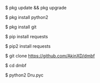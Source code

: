 $ pkg update && pkg upgrade

$ pkg install python2

$ pkg install git

$ pip install requests

$ pip2 install requests

$ git clone https://github.com/AkinXD/dmbf

$ cd dmbf

$ python2 Dru.pyc
